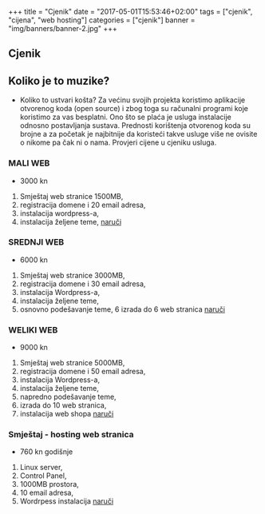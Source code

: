 +++
title = "Cjenik"
date = "2017-05-01T15:53:46+02:00"
tags = ["cjenik", "cijena", "web hosting"]
categories = ["cjenik"]
banner = "img/banners/banner-2.jpg"
+++

<h2 id="cjenik">Cjenik</h2>

## Koliko je to muzike?

* Koliko to ustvari košta? Za većinu svojih projekta koristimo aplikacije otvorenog koda (open source) i zbog toga su računalni programi koje koristimo za vas besplatni. Ono što se plaća je usluga instalacije odnosno postavljanja sustava. Prednosti korištenja otvorenog koda su brojne a za početak je najbitnije da koristeći takve usluge više ne ovisite o nikome pa čak ni o nama. Provjeri cijene u cjeniku usluga.

### MALI WEB

* 3000 kn
1. Smještaj web stranice 1500MB,
2. registracija domene i 20 email adresa,
3. instalacija wordpress-a,
4. instalacija željene teme,
[naruči](http://www.autoinovacije.hr/upit/?narpaket=MALI%20WEB)

### SREDNJI WEB

* 6000 kn
1. Smještaj web stranice 3000MB,
2. registracija domene i 30 email adresa,
3. instalacija Wordpress-a,
4. instalacija željene teme,
5. osnovno podešavanje teme,
6  izrada do 6 web stranica
[naruči](http://www.autoinovacije.hr/upit/?narpaket=SREDNJI%20WEB)

### WELIKI WEB

* 9000 kn
1. Smještaj web stranice 5000MB,
2. registracija domene i 50 email adresa,
3. instalacija Wordpress-a,
4. instalacija željene teme,
5. napredno podešavanje teme,
6. izrada do 10 web stranica,
7. instalacija web shopa
[naruči](http://www.autoinovacije.hr/upit/?narpaket=VELIKI%20WEB)

### Smještaj - hosting web stranica

* 760 kn godišnje
1. Linux server,
2. Control Panel,
3. 1000MB prostora,
4. 10 email adresa,
5. Wordrpess instalacija
[naruči](http://www.autoinovacije.hr/upit/?narpaket=Smje%C5%A1tajI%20WEB%20stranice%20za%20260,00kn)

